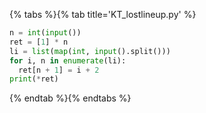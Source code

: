 {% tabs %}{% tab title='KT_lostlineup.py' %}

```py
n = int(input())
ret = [1] * n
li = list(map(int, input().split()))
for i, n in enumerate(li):
  ret[n + 1] = i + 2
print(*ret)
```

{% endtab %}{% endtabs %}

